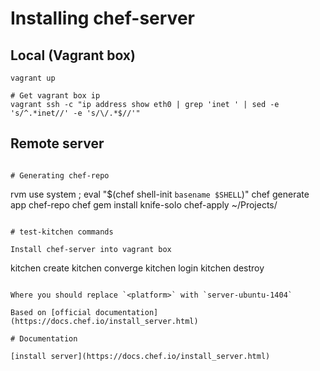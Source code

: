 # Installing chef-server

## Local (Vagrant box)

```
vagrant up

# Get vagrant box ip
vagrant ssh -c "ip address show eth0 | grep 'inet ' | sed -e 's/^.*inet//' -e 's/\/.*$//'"
```

## Remote server

```

# Generating chef-repo

```
rvm use system ; eval "$(chef shell-init `basename $SHELL`)"
chef generate app chef-repo
chef gem install knife-solo
chef-apply ~/Projects/
```

# test-kitchen commands

Install chef-server into vagrant box

```
kitchen create <platform>
kitchen converge <platform>
kitchen login <platform>
kitchen destroy <platform>
```

Where you should replace `<platform>` with `server-ubuntu-1404`

Based on [official documentation](https://docs.chef.io/install_server.html)

# Documentation

[install server](https://docs.chef.io/install_server.html)
